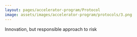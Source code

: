 ```yaml
---
layout: pages/accelerator-program/Protocol
image: assets/images/accelerator-program/protocols/3.png
---
```


Innovation, but responsible approach to risk
